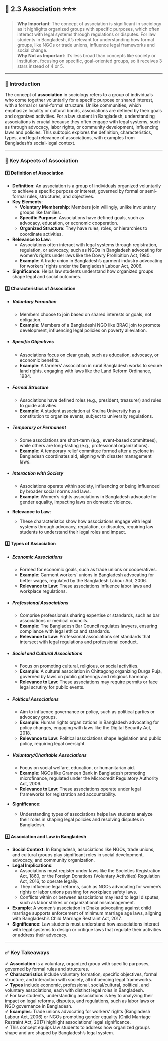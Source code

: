 ## 📑 2.3 Association ⭐⭐⭐

> **Why Important**: The concept of association is significant in sociology as it highlights organized groups with specific purposes, which often interact with legal systems through regulations or disputes. For law students in Bangladesh, it’s relevant for understanding how formal groups, like NGOs or trade unions, influence legal frameworks and social change.  
> **Why Not as Important**: It’s less broad than concepts like society or institution, focusing on specific, goal-oriented groups, so it receives 3 stars instead of 4 or 5.

---

### 📌 Introduction

The concept of **association** in sociology refers to a group of individuals who come together voluntarily for a specific purpose or shared interest, with a formal or semi-formal structure. Unlike communities, which emphasize locality or cultural bonds, associations are defined by their goals and organized activities. For a law student in Bangladesh, understanding associations is crucial because they often engage with legal systems, such as through advocacy, labor rights, or community development, influencing laws and policies. This subtopic explores the definition, characteristics, types, and legal relevance of associations, with examples from Bangladesh’s social-legal context.

---

### 🔑 Key Aspects of Association

#### 1️⃣ Definition of Association

- **Definition**: An association is a group of individuals organized voluntarily to achieve a specific purpose or interest, governed by formal or semi-formal rules, structures, and objectives.
- **Key Elements**:
    - **Voluntary Membership**: Members join willingly, unlike involuntary groups like families.
    - **Specific Purpose**: Associations have defined goals, such as advocacy, education, or economic cooperation.
    - **Organized Structure**: They have rules, roles, or hierarchies to coordinate activities.
- **Relevance to Law**:
    - Associations often interact with legal systems through registration, regulation, or advocacy, such as NGOs in Bangladesh advocating for women’s rights under laws like the Dowry Prohibition Act, 1980.
    - **Example**: A trade union in Bangladesh’s garment industry advocating for workers’ rights under the Bangladesh Labour Act, 2006.
- **Significance**: Helps law students understand how organized groups shape legal and social outcomes.

#### 2️⃣ Characteristics of Association

- ##### Voluntary Formation
    
    - Members choose to join based on shared interests or goals, not obligation.
    - **Example**: Members of a Bangladeshi NGO like BRAC join to promote development, influencing legal policies on poverty alleviation.
- ##### Specific Objectives
    
    - Associations focus on clear goals, such as education, advocacy, or economic benefits.
    - **Example**: A farmers’ association in rural Bangladesh works to secure land rights, engaging with laws like the Land Reform Ordinance, 1984.
- ##### Formal Structure
    
    - Associations have defined roles (e.g., president, treasurer) and rules to guide activities.
    - **Example**: A student association at Khulna University has a constitution to organize events, subject to university regulations.
- ##### Temporary or Permanent
    
    - Some associations are short-term (e.g., event-based committees), while others are long-lasting (e.g., professional organizations).
    - **Example**: A temporary relief committee formed after a cyclone in Bangladesh coordinates aid, aligning with disaster management laws.
- ##### Interaction with Society
    
    - Associations operate within society, influencing or being influenced by broader social norms and laws.
    - **Example**: Women’s rights associations in Bangladesh advocate for gender equality, impacting laws on domestic violence.
- **Relevance to Law**:
    - These characteristics show how associations engage with legal systems through advocacy, regulation, or disputes, requiring law students to understand their legal roles and impact.

#### 3️⃣ Types of Association

- ##### Economic Associations
    
    - Formed for economic goals, such as trade unions or cooperatives.
    - **Example**: Garment workers’ unions in Bangladesh advocating for better wages, regulated by the Bangladesh Labour Act, 2006.
    - **Relevance to Law**: These associations influence labor laws and workplace regulations.
- ##### Professional Associations
    
    - Comprise professionals sharing expertise or standards, such as bar associations or medical councils.
    - **Example**: The Bangladesh Bar Council regulates lawyers, ensuring compliance with legal ethics and standards.
    - **Relevance to Law**: Professional associations set standards that intersect with legal regulations and professional conduct.
- ##### Social and Cultural Associations
    
    - Focus on promoting cultural, religious, or social activities.
    - **Example**: A cultural association in Chittagong organizing Durga Puja, governed by laws on public gatherings and religious harmony.
    - **Relevance to Law**: These associations may require permits or face legal scrutiny for public events.
- ##### Political Associations
    
    - Aim to influence governance or policy, such as political parties or advocacy groups.
    - **Example**: Human rights organizations in Bangladesh advocating for policy changes, engaging with laws like the Digital Security Act, 2018.
    - **Relevance to Law**: Political associations shape legislation and public policy, requiring legal oversight.
- ##### Voluntary/Charitable Associations
    
    - Focus on social welfare, education, or humanitarian aid.
    - **Example**: NGOs like Grameen Bank in Bangladesh promoting microfinance, regulated under the Microcredit Regulatory Authority Act, 2006.
    - **Relevance to Law**: These associations operate under legal frameworks for registration and accountability.
- **Significance**:
    - Understanding types of associations helps law students analyze their roles in shaping legal policies and resolving disputes in Bangladesh.

#### 4️⃣ Association and Law in Bangladesh

- **Social Context**: In Bangladesh, associations like NGOs, trade unions, and cultural groups play significant roles in social development, advocacy, and community organization.
- **Legal Implications**:
    - Associations must register under laws like the Societies Registration Act, 1860, or the Foreign Donations (Voluntary Activities) Regulation Act, 2016, to operate legally.
    - They influence legal reforms, such as NGOs advocating for women’s rights or labor unions pushing for workplace safety laws.
    - Conflicts within or between associations may lead to legal disputes, such as labor strikes or organizational mismanagement.
- **Example**: A women’s association in Dhaka advocating against child marriage supports enforcement of minimum marriage age laws, aligning with Bangladesh’s Child Marriage Restraint Act, 2017.
- **Significance**: Law students must understand how associations interact with legal systems to design or critique laws that regulate their activities or address their advocacy.

---

### ✅ Key Takeaways

✔ **Association** is a voluntary, organized group with specific purposes, governed by formal rules and structures.  
✔ **Characteristics** include voluntary formation, specific objectives, formal structure, and interaction with society, all influencing legal frameworks.  
✔ **Types** include economic, professional, social/cultural, political, and voluntary associations, each with distinct legal roles in Bangladesh.  
✔ For law students, understanding associations is key to analyzing their impact on legal reforms, disputes, and regulations, such as labor laws or NGO governance in Bangladesh.  
✔ **Examples**: Trade unions advocating for workers’ rights (Bangladesh Labour Act, 2006) or NGOs promoting gender equality (Child Marriage Restraint Act, 2017) highlight associations’ legal significance.  
✔ This concept equips law students to address how organized groups shape and are shaped by Bangladesh’s legal system.
